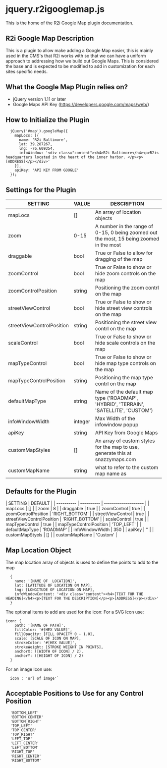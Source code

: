 # jquery.r2igooglemap.js
This is the home of the R2i Google Map plugin documentation.

R2i Google Map Description
--------------------------------------
This is a plugin to allow make adding a Google Map easier, this is mainly used in the CMS's that R2i works with so that we can have a uniform approach to addressing how we build out Google Maps.  This is considered the base and is expected to be modified to add in customization for each sites specific needs.

What the Google Map Plugin relies on?
--------------------------------------
* jQuery version 1.11 or later
* Google Maps API Key (https://developers.google.com/maps/web/) 

How to Initialize the Plugin
--------------------------------------
```
  jQuery('#map').googleMap({
    mapLocs: [{
      name: 'R2i Baltimore',
      lat: 39.287267,
      lng: -76.609354,
      infoWindow: '<div class="content"><h4>R2i Baltimore</h4><p>R2is headquarters located in the heart of the inner harbor. </p><p>[ADDRESS]</p></div>'
    }],
    apiKey: 'API KEY FROM GOOGLE'
  });
```

Settings for the Plugin
--------------------------------------
| SETTING | VALUE | DESCRIPTION |
| ---------- |  ---------- |  -------------------- | 
| mapLocs | [] | An array of location objects |
| zoom | 0-15 | A number in the range of 0-15, 0 being zoomed out the most, 15 being zoomed in the most |
| draggable | bool | True or False to allow for dragging of the map |
| zoomControl | bool | True or False to show or hide zoom controls on the map |
| zoomControlPosition | string | Positioning the zoom contrl on the map |
| streetViewControl | bool | True or False to show or hide street view controls on the map |
| streetViewControlPosition | string | Positioning the street view contrl on the map |
| scaleControl | bool | True or False to show or hide scale controls on the map |
| mapTypeControl | bool | True or False to show or hide map type controls on the map |
| mapTypeControlPosition | string | Positioning the map type contrl on the map |
| defaultMapType | string | Name of the default map type ('ROADMAP', 'HYBRID', 'TERRAIN', 'SATELLITE', 'CUSTOM') |
| infoWindowWidth | integer | Max Width of the infowindow popup |
| apiKey | string | API Key from Google Maps |
| customMapStyles | [] | An array of custom styles for the map to use, generate this at snazzymaps.com |
| customMapName | string | what to refer to the custom map name as |

Defaults for the Plugin
--------------------------------------
| SETTING | DEFAULT |
| ---------- |  ---------- |  -------------------- | 
| mapLocs | [] |
| zoom | 8 |
| draggable | true |
| zoomControl | true |
| zoomControlPosition | 'RIGHT_BOTTOM' |
| streetViewControl | true |
| streetViewControlPosition | 'RIGHT_BOTTOM' |
| scaleControl | true |
| mapTypeControl | true |
| mapTypeControlPosition | 'TOP_LEFT' |
| defaultMapType | 'ROADMAP' |
| infoWindowWidth | 350 |
| apiKey | '' |
| customMapStyels | [] |
| customMapName | 'Custom' |

Map Location Object
--------------------------------------
The map location array of objects is used to define the points to add to the map
```
  {
    name: '[NAME OF  LOCATION]',
    lat: [LATITUDE OF LOCATION ON MAP],
    lng: [LONGITUDE OF LOCATION ON MAP],
    infoWindowContent: '<div class="content"><h4>[TEXT FOR THE HEADING]</h4><p>[TEXT FOR THE DESCRIPTION]</p><p>[ADDRESS]</p></div>'
  }
```
The optional items to add are used for the icon:
For a SVG Icon use:
```
icon: {
    path: '[NAME OF PATH]',
    fillColor: '#[HEX VALUE]',
    fillOpacity: [FILL OPACITY 0 - 1.0],
    scale: [SCALE OF ICON ON MAP],
    strokeColor: '#[HEX VALUE]',
    strokeWeight: [STROKE WEIGHT IN POINTS],
    anchorX: ([WIDTH OF ICON] / 2), 
    anchorY: ([HEIGHT OF ICON] / 2)
  }
```

For an image Icon use:
```
  icon : 'url of image'`
```

Acceptable Positions to Use for any Control Position
--------------------------------------
```
  'BOTTOM_LEFT'
  'BOTTOM_CENTER'
  'BOTTOM_RIGHT'
  'TOP_LEFT'
  'TOP_CENTER'
  'TOP_RIGHT'
  'LEFT_TOP'
  'LEFT_CENTER'
  'LEFT_BOTTOM'
  'RIGHT_TOP'
  'RIGHT_CENTER'
  'RIGHT_BOTTOM'
```
